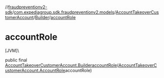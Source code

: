//[fraudpreventionv2-sdk](../../../../index.md)/[com.expediagroup.sdk.fraudpreventionv2.models](../../index.md)/[AccountTakeoverCustomerAccount](../index.md)/[Builder](index.md)/[accountRole](account-role.md)

# accountRole

[JVM]\

public final [AccountTakeoverCustomerAccount.Builder](index.md)[accountRole](account-role.md)([AccountTakeoverCustomerAccount.AccountRole](../-account-role/index.md)accountRole)

